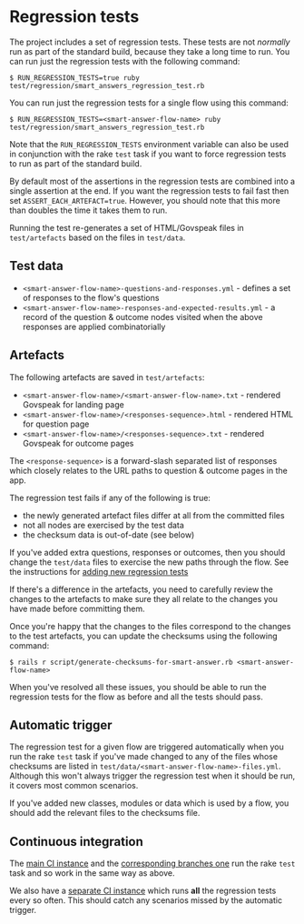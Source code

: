# Regression tests

The project includes a set of regression tests. These tests are not *normally* run as part of the standard build, because they take a long time to run. You can run just the regression tests with the following command:

    $ RUN_REGRESSION_TESTS=true ruby test/regression/smart_answers_regression_test.rb

You can run just the regression tests for a single flow using this command:

    $ RUN_REGRESSION_TESTS=<smart-answer-flow-name> ruby test/regression/smart_answers_regression_test.rb

Note that the `RUN_REGRESSION_TESTS` environment variable can also be used in conjunction with the rake `test` task if you want to force regression tests to run as part of the standard build.

By default most of the assertions in the regression tests are combined into a single assertion at the end. If you want the regression tests to fail fast then set `ASSERT_EACH_ARTEFACT=true`. However, you should note that this more than doubles the time it takes them to run.

Running the test re-generates a set of HTML/Govspeak files in `test/artefacts` based on the files in `test/data`.

## Test data

* `<smart-answer-flow-name>-questions-and-responses.yml` - defines a set of responses to the flow's questions
* `<smart-answer-flow-name>-responses-and-expected-results.yml` - a record of the question & outcome nodes visited when the above responses are applied combinatorially

## Artefacts

The following artefacts are saved in `test/artefacts`:

* `<smart-answer-flow-name>/<smart-answer-flow-name>.txt` - rendered Govspeak for landing page
* `<smart-answer-flow-name>/<responses-sequence>.html` - rendered HTML for question page
* `<smart-answer-flow-name>/<responses-sequence>.txt` - rendered Govspeak for outcome pages

The `<response-sequence>` is a forward-slash separated list of responses which closely relates to the URL paths to question & outcome pages in the app.

The regression test fails if any of the following is true:

* the newly generated artefact files differ at all from the committed files
* not all nodes are exercised by the test data
* the checksum data is out-of-date (see below)

If you've added extra questions, responses or outcomes, then you should change the `test/data` files to exercise the new paths through the flow. See the instructions for [adding new regression tests](doc/adding-new-regression-tests.md)

If there's a difference in the artefacts, you need to carefully review the changes to the artefacts to make sure they all relate to the changes you have made before committing them.

Once you're happy that the changes to the files correspond to the changes to the test artefacts, you can update the checksums using the following command:

    $ rails r script/generate-checksums-for-smart-answer.rb <smart-answer-flow-name>

When you've resolved all these issues, you should be able to run the regression tests for the flow as before and all the tests should pass.

## Automatic trigger

The regression test for a given flow are triggered automatically when you run the rake `test` task if you've made changed to any of the files whose checksums are listed in `test/data/<smart-answer-flow-name>-files.yml`. Although this won't always trigger the regression test when it should be run, it covers most common scenarios.

If you've added new classes, modules or data which is used by a flow, you should add the relevant files to the checksums file.

## Continuous integration

The [main CI instance](https://ci-new.alphagov.co.uk/job/govuk_smart_answers/) and the [corresponding branches one](https://ci-new.alphagov.co.uk/job/govuk_smartanswers_branches/) run the rake `test` task and so work in the same way as above.

We also have a [separate CI instance](https://ci-new.alphagov.co.uk/job/govuk_smart_answers_regressions/) which runs **all** the regression tests every so often. This should catch any scenarios missed by the automatic trigger.
